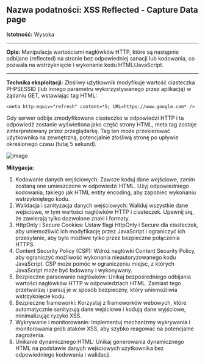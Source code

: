## Nazwa podatności: XSS Reflected - Capture Data page

**Istotność:** Wysoka

---

**Opis:**
Manipulacja wartościami nagłówków HTTP, które są następnie odbijane (reflected) na stronie bez odpowiedniej sanacji lub kodowania, co pozwala na wstrzyknięcie i wykonanie kodu HTML/JavaScript.

---

**Technika eksploitacji:**
Złośliwy użytkownik modyfikuje wartość ciasteczka PHPSESSID (lub innego parametru wykorzystywanego przez aplikację) w żądaniu GET, wstawiając tag HTML:

  `<meta http-equiv="refresh" content=*5; URL=https://www.google.com* />`

Gdy serwer odbije zmodyfikowane ciasteczko w odpowiedzi HTTP i ta odpowiedź zostanie wyświetlona jako część strony HTML, meta tag zostaje zinterpretowany przez przeglądarkę. Tag ten może przekierować użytkownika na zewnętrzną, potencjalnie złośliwą stronę po upływie określonego czasu (tutaj 5 sekund).

![image](https://github.com/GrzechuG/PWR-CBE-BAW-mutillidae-2024/assets/56219452/23a272ec-8a11-46e0-bd12-c4b273ec8015)

**Mitygacja:**
1. Kodowanie danych wejściowych: Zawsze koduj dane wejściowe, zanim zostaną one umieszczone w odpowiedzi HTML. Użyj odpowiedniego kodowania, takiego jak HTML entity encoding, aby zapobiec wykonaniu wstrzykniętego kodu.
1. Walidacja i sanityzacja danych wejściowych: Waliduj wszystkie dane wejściowe, w tym wartości nagłówków HTTP i ciasteczek. Upewnij się, że zawierają tylko dozwolone znaki i formaty.
1. HttpOnly i Secure Cookies: Ustaw flagi HttpOnly i Secure dla ciasteczek, aby uniemożliwić ich modyfikację przez JavaScript i ograniczyć ich przesyłanie, aby było możliwe tylko przez bezpieczne połączenia HTTPS.
1. Content Security Policy (CSP): Wdróż nagłówki Content Security Policy, aby ograniczyć możliwość wykonania nieautoryzowanego kodu JavaScript. CSP może pomóc w ograniczeniu miejsc, z których JavaScript może być ładowany i wykonywany.
1. Bezpieczne parsowanie nagłówków: Unikaj bezpośredniego odbijania wartości nagłówków HTTP w odpowiedziach HTML. Zamiast tego przetwarzaj i parsuj je w sposób bezpieczny, który uniemożliwia wstrzyknięcie kodu.
1. Bezpieczne frameworki: Korzystaj z frameworków webowych, które automatycznie sanityzują dane wejściowe i kodują dane wyjściowe, minimalizując ryzyko XSS.
1. Wykrywanie i monitorowanie: Implementuj mechanizmy wykrywania i monitorowania prób ataków XSS, aby szybko reagować na potencjalne zagrożenia.
1. Unikanie dynamicznego HTML: Unikaj generowania dynamicznego HTML na podstawie danych wejściowych użytkownika bez odpowiedniego kodowania i walidacji.
